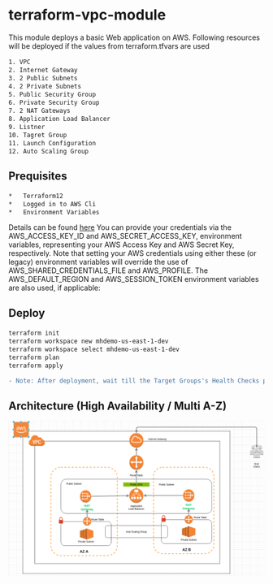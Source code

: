 # terraform-vpc-module
This module deploys a basic Web application on AWS. Following resources will be deployed if the values from terraform.tfvars are used

    1. VPC
    2. Internet Gateway
    3. 2 Public Subnets
    4. 2 Private Subnets
    5. Public Security Group
    6. Private Security Group
    7. 2 NAT Gateways
    8. Application Load Balancer
    9. Listner 
    10. Tagret Group
    11. Launch Configuration
    12. Auto Scaling Group

## Prequisites
    *   Terraform12
    *   Logged in to AWS Cli
    *   Environment Variables 
Details can be found [here](https://registry.terraform.io/providers/hashicorp/aws/latest/docs)
You can provide your credentials via the AWS_ACCESS_KEY_ID and AWS_SECRET_ACCESS_KEY, environment variables, representing your AWS Access Key and AWS Secret Key, respectively. Note that setting your AWS credentials using either these (or legacy) environment variables will override the use of AWS_SHARED_CREDENTIALS_FILE and AWS_PROFILE. The AWS_DEFAULT_REGION and AWS_SESSION_TOKEN environment variables are also used, if applicable:


## Deploy
```
terraform init
terraform workspace new mhdemo-us-east-1-dev
terraform workspace select mhdemo-us-east-1-dev
terraform plan
terraform apply
```
```diff
- Note: After deployment, wait till the Target Groups's Health Checks passes!
```

## Architecture (High Availability / Multi A-Z)

![Assignment Architecture](./mastercard_architecture.PNG)
